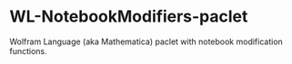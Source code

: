 # WL-NotebookModifiers-paclet
Wolfram Language (aka Mathematica) paclet with notebook modification functions.
